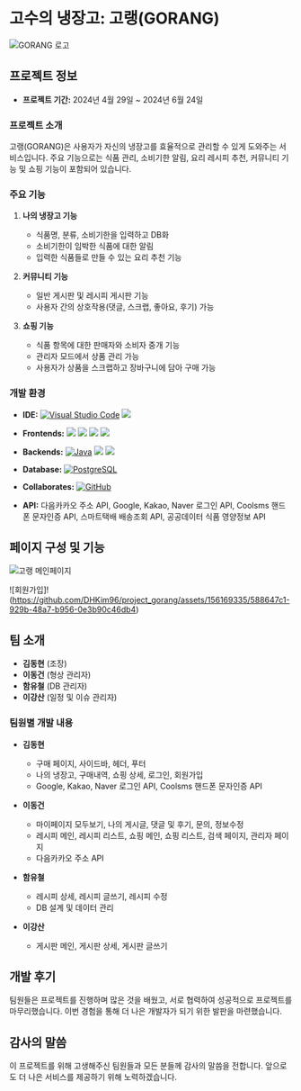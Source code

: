 # 고수의 냉장고: 고랭(GORANG)

![GORANG 로고](https://github.com/DHKim96/project_gorang/assets/156169335/706a5ed5-34d3-44cf-9cb0-9682ccc209bc)

## 프로젝트 정보
- **프로젝트 기간:** 2024년 4월 29일 ~ 2024년 6월 24일

### 프로젝트 소개
고랭(GORANG)은 사용자가 자신의 냉장고를 효율적으로 관리할 수 있게 도와주는 서비스입니다. 
주요 기능으로는 식품 관리, 소비기한 알림, 요리 레시피 추천, 커뮤니티 기능 및 쇼핑 기능이 포함되어 있습니다.

### 주요 기능
1. **나의 냉장고 기능**
   - 식품명, 분류, 소비기한을 입력하고 DB화
   - 소비기한이 임박한 식품에 대한 알림
   - 입력한 식품들로 만들 수 있는 요리 추천 기능

2. **커뮤니티 기능**
   - 일반 게시판 및 레시피 게시판 기능
   - 사용자 간의 상호작용(댓글, 스크랩, 좋아요, 후기) 가능

3. **쇼핑 기능**
   - 식품 항목에 대한 판매자와 소비자 중개 기능
   - 관리자 모드에서 상품 관리 가능
   - 사용자가 상품을 스크랩하고 장바구니에 담아 구매 가능
  
### 개발 환경

- **IDE:**
  [![Visual Studio Code](https://img.shields.io/badge/Visual%20Studio%20Code-0078d7?style=flat-square&logo=visual%20studio%20code&logoColor=white)](https://code.visualstudio.com/)
  <img src="https://img.shields.io/badge/eclipseide-2C2255?style=flat-square&logo=eclipseide&logoColor=white"/>

- **Frontends:**
  <img src="https://img.shields.io/badge/html5-E34F26?style=flat-square&logo=html5&logoColor=white"/>
  <img src="https://img.shields.io/badge/css3-1572B6?style=flat-square&logo=css3&logoColor=white"/>
  <img src="https://img.shields.io/badge/javascript-F7DF1E?style=flat-square&logo=javascript&logoColor=white"/>
  <img src="https://img.shields.io/badge/jquery-0769AD?style=flat-square&logo=jquery&logoColor=white"/>

- **Backends:**
  [![Java](https://img.shields.io/badge/Java-007396?style=flat-square&logo=java&logoColor=white)](https://www.oracle.com/java/)
  <img src="https://img.shields.io/badge/Spring-6DB33F?style=flat-square&logo=Spring&logoColor=white"/>
  <img src="https://img.shields.io/badge/Mybatis-000000?style=flat-square&logo=Mybatis&logoColor=white"/>

- **Database:**
  [![PostgreSQL](https://img.shields.io/badge/PostgreSQL-4169E1?style=flat-square&logo=postgresql&logoColor=white)](https://www.postgresql.org/)

- **Collaborates:**
  [![GitHub](https://img.shields.io/badge/GitHub-181717?style=flat-square&logo=github&logoColor=white)](https://github.com/)

- **API:**
  다음카카오 주소 API, Google, Kakao, Naver 로그인 API, Coolsms 핸드폰 문자인증 API, 스마트택배 배송조회 API, 공공데이터 식품 영양정보 API



## 페이지 구성 및 기능
![고랭 메인페이지](https://github.com/DHKim96/project_gorang/assets/156169335/e70d828c-02a2-4ef4-8bd5-2b0edce9e94d)

![회원가입]!(https://github.com/DHKim96/project_gorang/assets/156169335/588647c1-929b-48a7-b956-0e3b90c46db4)


## 팀 소개
- **김동현** (조장)
- **이동건** (형상 관리자)
- **함유철** (DB 관리자)
- **이강산** (일정 및 이슈 관리자)

### 팀원별 개발 내용
- **김동현**
  - 구매 페이지, 사이드바, 헤더, 푸터
  - 나의 냉장고, 구매내역, 쇼핑 상세, 로그인, 회원가입
  - Google, Kakao, Naver 로그인 API, Coolsms 핸드폰 문자인증 API

- **이동건**
  - 마이페이지 모두보기, 나의 게시글, 댓글 및 후기, 문의, 정보수정
  - 레시피 메인, 레시피 리스트, 쇼핑 메인, 쇼핑 리스트, 검색 페이지, 관리자 페이지
  - 다음카카오 주소 API

- **함유철**
  - 레시피 상세, 레시피 글쓰기, 레시피 수정
  - DB 설계 및 데이터 관리

- **이강산**
  - 게시판 메인, 게시판 상세, 게시판 글쓰기

## 개발 후기
팀원들은 프로젝트를 진행하며 많은 것을 배웠고, 서로 협력하여 성공적으로 프로젝트를 마무리했습니다. 이번 경험을 통해 더 나은 개발자가 되기 위한 발판을 마련했습니다.

## 감사의 말씀
이 프로젝트를 위해 고생해주신 팀원들과 모든 분들께 감사의 말씀을 전합니다. 앞으로도 더 나은 서비스를 제공하기 위해 노력하겠습니다.
